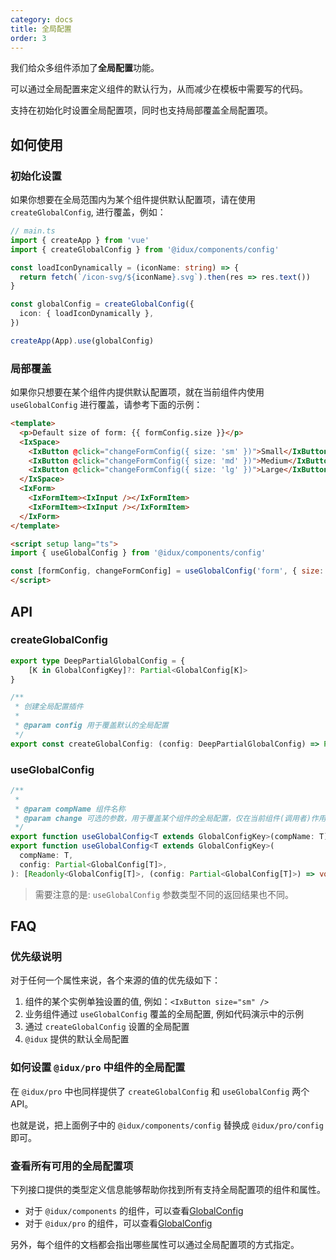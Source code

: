 ```yaml
---
category: docs
title: 全局配置
order: 3
---
```


我们给众多组件添加了**全局配置**功能。

可以通过全局配置来定义组件的默认行为，从而减少在模板中需要写的代码。

支持在初始化时设置全局配置项，同时也支持局部覆盖全局配置项。

## 如何使用

### 初始化设置

如果你想要在全局范围内为某个组件提供默认配置项，请在使用 `createGlobalConfig`, 进行覆盖，例如：

```ts
// main.ts
import { createApp } from 'vue'
import { createGlobalConfig } from '@idux/components/config'

const loadIconDynamically = (iconName: string) => {
  return fetch(`/icon-svg/${iconName}.svg`).then(res => res.text())
}

const globalConfig = createGlobalConfig({
  icon: { loadIconDynamically },
})

createApp(App).use(globalConfig)
```

### 局部覆盖

如果你只想要在某个组件内提供默认配置项，就在当前组件内使用 `useGlobalConfig` 进行覆盖，请参考下面的示例：

```html
<template>
  <p>Default size of form: {{ formConfig.size }}</p>
  <IxSpace>
    <IxButton @click="changeFormConfig({ size: 'sm' })">Small</IxButton>
    <IxButton @click="changeFormConfig({ size: 'md' })">Medium</IxButton>
    <IxButton @click="changeFormConfig({ size: 'lg' })">Large</IxButton>
  </IxSpace>
  <IxForm>
    <IxFormItem><IxInput /></IxFormItem>
    <IxFormItem><IxInput /></IxFormItem>
  </IxForm>
</template>

<script setup lang="ts">
import { useGlobalConfig } from '@idux/components/config'

const [formConfig, changeFormConfig] = useGlobalConfig('form', { size: 'lg' })
</script>
```

## API

### createGlobalConfig

```ts
export type DeepPartialGlobalConfig = {
    [K in GlobalConfigKey]?: Partial<GlobalConfig[K]>
}

/**
 * 创建全局配置插件
 *
 * @param config 用于覆盖默认的全局配置
 */
export const createGlobalConfig: (config: DeepPartialGlobalConfig) => Plugin
```

### useGlobalConfig

```ts
/**
 *
 * @param compName 组件名称
 * @param change 可选的参数，用于覆盖某个组件的全局配置，仅在当前组件(调用者)作用域内生效
 */
export function useGlobalConfig<T extends GlobalConfigKey>(compName: T): Readonly<GlobalConfig[T]>
export function useGlobalConfig<T extends GlobalConfigKey>(
  compName: T,
  config: Partial<GlobalConfig[T]>,
): [Readonly<GlobalConfig[T]>, (config: Partial<GlobalConfig[T]>) => void]
```

> 需要注意的是: `useGlobalConfig` 参数类型不同的返回结果也不同。

## FAQ

### 优先级说明

对于任何一个属性来说，各个来源的值的优先级如下：

1. 组件的某个实例单独设置的值, 例如：`<IxButton size="sm" />`
2. 业务组件通过 `useGlobalConfig` 覆盖的全局配置, 例如代码演示中的示例
3. 通过 `createGlobalConfig` 设置的全局配置
4. `@idux` 提供的默认全局配置

### 如何设置 `@idux/pro` 中组件的全局配置

在 `@idux/pro` 中也同样提供了 `createGlobalConfig` 和 `useGlobalConfig` 两个 API。

也就是说，把上面例子中的 `@idux/components/config` 替换成 `@idux/pro/config` 即可。

### 查看所有可用的全局配置项

下列接口提供的类型定义信息能够帮助你找到所有支持全局配置项的组件和属性。

- 对于 `@idux/components` 的组件，可以查看[GlobalConfig](https://github.com/IDuxFE/idux/blob/master/packages/components/config/src/types.ts)
- 对于 `@idux/pro` 的组件，可以查看[GlobalConfig](https://github.com/IDuxFE/idux/blob/master/packages/pro/config/src/types.ts)

另外，每个组件的文档都会指出哪些属性可以通过全局配置项的方式指定。
